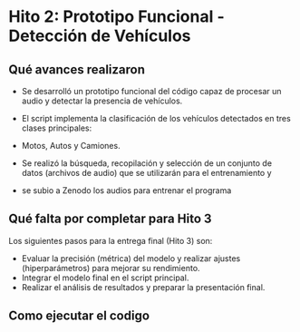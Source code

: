 # Hito 2: Prototipo Funcional - Detección de Vehículos

## Qué avances realizaron

* Se desarrolló un prototipo funcional del código capaz de procesar un audio y detectar la presencia de vehículos.
* El script implementa la clasificación de los vehículos detectados en tres clases principales:
* Motos, Autos y Camiones.

* Se realizó la búsqueda, recopilación y selección de un conjunto de datos (archivos de audio) que se utilizarán para el entrenamiento y
* se subio a Zenodo los audios para entrenar el programa

## Qué falta por completar para Hito 3

Los siguientes pasos para la entrega final (Hito 3) son:

* Evaluar la precisión (métrica) del modelo y realizar ajustes (hiperparámetros) para mejorar su rendimiento.
* Integrar el modelo final en el script principal.
* Realizar el análisis de resultados y preparar la presentación final.

## Como ejecutar el codigo

